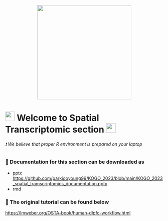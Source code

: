 <div id="header" align="center">
  <img src="https://media.giphy.com/media/VekcnHOwOI5So/giphy.gif" width="300"/>
</div>

<h1>
  <img src="https://media.giphy.com/media/hvRJCLFzcasrR4ia7z/giphy.gif" width="30px"/>
   Welcome to Spatial Transcriptomic section 
  <img src="https://media.giphy.com/media/hvRJCLFzcasrR4ia7z/giphy.gif" width="30px"/>
</h1>

 ###### :exclamation: We believe that proper R environment is prepared on your laptop 





### :open_book: Documentation for this section can be downloaded as
* pptx  https://github.com/parkjooyoung99/KOGO_2023/blob/main/KOGO_2023_spatial_tramscriptomics_documentation.pptx
* rmd 

### :open_book: The original tutorial can be found below
https://lmweber.org/OSTA-book/human-dlpfc-workflow.html
